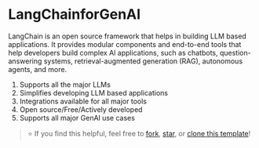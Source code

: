 # LangChainforGenAI
LangChain is an open source framework that helps in building LLM based applications. It provides modular components and end-to-end tools that help developers build complex Al applications, such as chatbots, question-answering systems, retrieval-augmented generation (RAG), autonomous agents, and more.


1. Supports all the major LLMs
2. Simplifies developing LLM based applications
3. Integrations available for all major tools
4. Open source/Free/Actively developed
5. Supports all major GenAl use cases


> ⭐ If you find this helpful, feel free to [fork](https://github.com/vishwamalanip/LangChainforGenAI/fork), [star](https://github.com/vishwamalanip/LangChainforGenAI/stargazers), or [clone this template](https://github.com/vishwamalanip/LangChainforGenAI/generate)!
